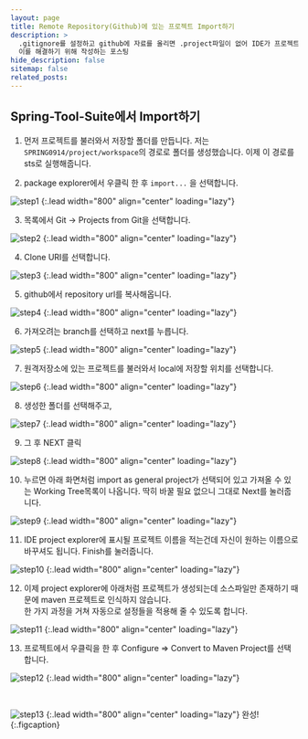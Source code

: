 ```yaml
---
layout: page
title: Remote Repository(Github)에 있는 프로젝트 Import하기
description: >
  .gitignore를 설정하고 github에 자료를 올리면 .project파일이 없어 IDE가 프로젝트로 인식하지 못한다.  
  이를 해결하기 위해 작성하는 포스팅
hide_description: false
sitemap: false
related_posts:
---
```


## Spring-Tool-Suite에서 Import하기

1. 먼저 프로젝트를 불러와서 저장할 폴더를 만듭니다.
  저는 `SPRING0914/project/workspace`의 경로로 폴더를 생성했습니다.
  이제 이 경로를 sts로 실행해줍니다.

2. package explorer에서 우클릭 한 후 `import...` 을 선택합니다.

![step1](/assets/img/Remote/sts1.png)
{:.lead width="800" align="center" loading="lazy"}

3. 목록에서 Git → Projects from Git을 선택합니다.

![step2](/assets/img/Remote/sts2.png)
{:.lead width="800" align="center" loading="lazy"}

4. Clone URI를 선택합니다.

![step3](/assets/img/Remote/sts3.png)
{:.lead width="800" align="center" loading="lazy"}

5. github에서 repository url를 복사해옵니다.

![step4](/assets/img/Remote/sts4.png)
{:.lead width="800" align="center" loading="lazy"}

6. 가져오려는 branch를 선택하고 next를 누릅니다.

![step5](/assets/img/Remote/sts5.png)
{:.lead width="800" align="center" loading="lazy"}

7. 원격저장소에 있는 프로젝트를 불러와서 local에 저장할 위치를 선택합니다.

![step6](/assets/img/Remote/sts6.png)
{:.lead width="800" align="center" loading="lazy"}

8. 생성한 폴더를 선택해주고, 

![step7](/assets/img/Remote/sts7.png)
{:.lead width="800" align="center" loading="lazy"}

9. 그 후 NEXT 클릭

![step8](/assets/img/Remote/sts8.png)
{:.lead width="800" align="center" loading="lazy"}

10. 누르면 아래 화면처럼 import as general project가 선택되어 있고 가져올 수 있는 Working Tree목록이 나옵니다.
딱히 바꿀 필요 없으니 그대로 Next를 눌러줍니다.

![step9](/assets/img/Remote/sts9.png)
{:.lead width="800" align="center" loading="lazy"}

11. IDE project explorer에 표시될 프로젝트 이름을 적는건데 자신이 원하는 이름으로 바꾸셔도 됩니다. Finish를 눌러줍니다.

![step10](/assets/img/Remote/sts10.png)
{:.lead width="800" align="center" loading="lazy"}

12. 이제 project explorer에 아래처럼 프로젝트가 생성되는데 소스파일만 존재하기 때문에 maven 프로젝트로 인식하지 않습니다.  
한 가지 과정을 거쳐 자동으로 설정들을 적용해 줄 수 있도록 합니다.

![step11](/assets/img/Remote/sts11.jpg)
{:.lead width="800" align="center" loading="lazy"}

13. 프로젝트에서 우클릭을 한 후 Configure ⇒ Convert to Maven Project를 선택합니다.

![step12](/assets/img/Remote/sts12.png)
{:.lead width="800" align="center" loading="lazy"}

<br/>

![step13](/assets/img/Remote/sts13.jpg)
{:.lead width="800" align="center" loading="lazy"}
완성!
{:.figcaption}

